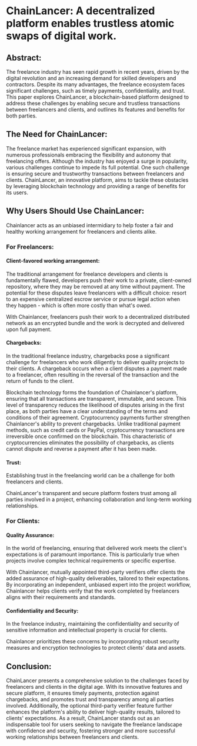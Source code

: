 # ChainLancer: A decentralized platform enables trustless atomic swaps of digital work.

## Abstract:
The freelance industry has seen rapid growth in recent years, driven by the digital revolution and an increasing demand for skilled developers and contractors. Despite its many advantages, the freelance ecosystem faces significant challenges, such as timely payments, confidentiality, and trust. This paper explores ChainLancer, a blockchain-based platform designed to address these challenges by enabling secure and trustless transactions between freelancers and clients, and outlines its features and benefits for both parties.

## The Need for ChainLancer:

The freelance market has experienced significant expansion, with numerous professionals embracing the flexibility and autonomy that freelancing offers. Although the industry has enjoyed a surge in popularity, various challenges continue to impede its full potential. One such challenge is ensuring secure and trustworthy transactions between freelancers and clients. ChainLancer, an innovative platform, aims to tackle these obstacles by leveraging blockchain technology and providing a range of benefits for its users.

## Why Users Should Use ChainLancer:

Chainlancer acts as an unbiased intermidiary to help foster a fair and healthy working arrangement for freelancers and clients alike.

### For Freelancers:

#### Client-favored working arrangement:

The traditional arrangement for freelance developers and clients is fundamentally flawed, developers push their work to a private, client-owned repository, where they may be removed at any time without payment. The potential for these disputes leave freelancers with a difficult choice: resort to an expensive centralized escrow service or pursue legal action when they happen - which is often more costly than what's owed. 

With Chainlancer, freelancers push their work to a decentralized distributed network as an encrypted bundle and the work is decrypted and delivered upon full payment.

#### Chargebacks: 

In the traditional freelance industry, chargebacks pose a significant challenge for freelancers who work diligently to deliver quality projects to their clients. A chargeback occurs when a client disputes a payment made to a freelancer, often resulting in the reversal of the transaction and the return of funds to the client.

Blockchain technology forms the foundation of Chainlancer's platform, ensuring that all transactions are transparent, immutable, and secure. This level of transparency reduces the likelihood of disputes arising in the first place, as both parties have a clear understanding of the terms and conditions of their agreement. Cryptocurrency payments further strengthen Chainlancer's ability to prevent chargebacks. Unlike traditional payment methods, such as credit cards or PayPal, cryptocurrency transactions are irreversible once confirmed on the blockchain. This characteristic of cryptocurrencies eliminates the possibility of chargebacks, as clients cannot dispute and reverse a payment after it has been made.

#### Trust: 

Establishing trust in the freelancing world can be a challenge for both freelancers and clients. 

ChainLancer's transparent and secure platform fosters trust among all parties involved in a project, enhancing collaboration and long-term working relationships.

### For Clients:

#### Quality Assurance:

In the world of freelancing, ensuring that delivered work meets the client's expectations is of paramount importance. This is particularly true when projects involve complex technical requirements or specific expertise. 

With Chainlancer, mutually appointed third-party verifiers offer clients the added assurance of high-quality deliverables, tailored to their expectations. By incorporating an independent, unbiased expert into the project workflow, Chainlancer helps clients verify that the work completed by freelancers aligns with their requirements and standards.

#### Confidentiality and Security:

In the freelance industry, maintaining the confidentiality and security of sensitive information and intellectual property is crucial for clients. 

Chainlancer prioritizes these concerns by incorporating robust security measures and encryption technologies to protect clients' data and assets.

## Conclusion:
ChainLancer presents a comprehensive solution to the challenges faced by freelancers and clients in the digital age. With its innovative features and secure platform, it ensures timely payments, protection against chargebacks, and promotes trust and transparency among all parties involved. Additionally, the optional third-party verifier feature further enhances the platform's ability to deliver high-quality results, tailored to clients' expectations. As a result, ChainLancer stands out as an indispensable tool for users seeking to navigate the freelance landscape with confidence and security, fostering stronger and more successful working relationships between freelancers and clients.
